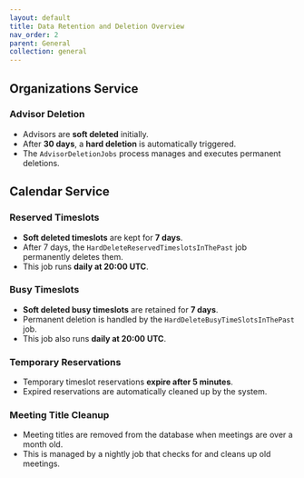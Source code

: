 ```yaml
---
layout: default
title: Data Retention and Deletion Overview
nav_order: 2
parent: General
collection: general
---
```


## Organizations Service

### Advisor Deletion

- Advisors are **soft deleted** initially.
- After **30 days**, a **hard deletion** is automatically triggered.
- The `AdvisorDeletionJobs` process manages and executes permanent deletions.

## Calendar Service

### Reserved Timeslots

- **Soft deleted timeslots** are kept for **7 days**.
- After 7 days, the `HardDeleteReservedTimeslotsInThePast` job permanently deletes them.
- This job runs **daily at 20:00 UTC**.

### Busy Timeslots

- **Soft deleted busy timeslots** are retained for **7 days**.
- Permanent deletion is handled by the `HardDeleteBusyTimeSlotsInThePast` job.
- This job also runs **daily at 20:00 UTC**.

### Temporary Reservations

- Temporary timeslot reservations **expire after 5 minutes**.
- Expired reservations are automatically cleaned up by the system.

### Meeting Title Cleanup

- Meeting titles are removed from the database when meetings are over a month old.
- This is managed by a nightly job that checks for and cleans up old meetings.
